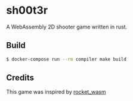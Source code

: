 # sh00t3r

A WebAssembly 2D shooter game written in rust.

## Build

```bash
$ docker-compose run --rm compiler make build
```

## Credits

This game was inspired by [rocket_wasm](https://github.com/aochagavia/rocket_wasm)
